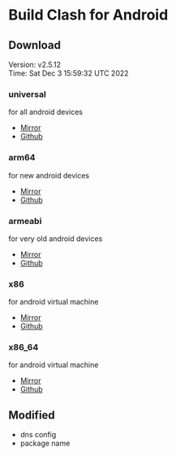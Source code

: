 # Build Clash for Android

## Download
Version: v2.5.12  
Time: Sat Dec  3 15:59:32 UTC 2022  
### universal
for all android devices  
- [Mirror](https://ghproxy.com/https://github.com/kaminolee/cfa-build/raw/apks/cfa-2.5.12-kamino-universal-release.apk)  
- [Github](https://github.com/kaminolee/cfa-build/raw/apks/cfa-2.5.12-kamino-universal-release.apk)  
### arm64
for new android devices  
- [Mirror](https://ghproxy.com/https://github.com/kaminolee/cfa-build/raw/apks/cfa-2.5.12-kamino-arm64-v8a-release.apk)  
- [Github](https://github.com/kaminolee/cfa-build/raw/apks/cfa-2.5.12-kamino-arm64-v8a-release.apk)  
### armeabi
for very old android devices  
- [Mirror](https://ghproxy.com/https://github.com/kaminolee/cfa-build/raw/apks/cfa-2.5.12-kamino-armeabi-v7a-release.apk)  
- [Github](https://github.com/kaminolee/cfa-build/raw/apks/cfa-2.5.12-kamino-armeabi-v7a-release.apk)  
### x86
for android virtual machine  
- [Mirror](https://ghproxy.com/https://github.com/kaminolee/cfa-build/raw/apks/cfa-2.5.12-kamino-x86-release.apk)  
- [Github](https://github.com/kaminolee/cfa-build/raw/apks/cfa-2.5.12-kamino-x86-release.apk)  
### x86_64
for android virtual machine  
- [Mirror](https://ghproxy.com/https://github.com/kaminolee/cfa-build/raw/apks/cfa-2.5.12-kamino-x86_64-release.apk)  
- [Github](https://github.com/kaminolee/cfa-build/raw/apks/cfa-2.5.12-kamino-x86_64-release.apk)  
## Modified
- dns config
- package name
